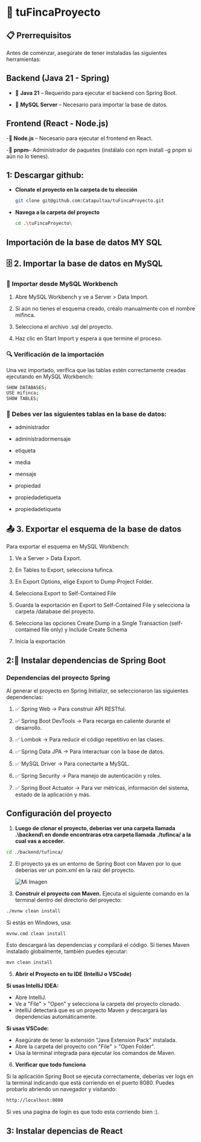 # 📌 tuFincaProyecto

## 📋 Prerrequisitos

Antes de comenzar, asegúrate de tener instaladas las siguientes herramientas:

## Backend (Java 21 - Spring)

- 🔹 **Java 21** – Requerido para ejecutar el backend con Spring Boot.

- 🔹 **MySQL Server** – Necesario para importar la base de datos.

## Frontend (React - Node.js)

-🔹 **Node.js** – Necesario para ejecutar el frontend en React.

-🔹 **pnpm**– Administrador de paquetes (instálalo con npm install -g pnpm si aún no lo tienes).
  
## 1: Descargar github:

- **Clonate el proyecto en la carpeta de tu elección**
  ```bash
  git clone git@github.com:Catapultaa/tuFincaProyecto.git
  ```
  
- **Navega a la carpeta del proyecto**
  ```bash
  cd .\tuFincaProyecto\
  ```

  
## Importación de la base de datos MY SQL

## 🗄️ 2. Importar la base de datos en MySQL

### 📌 Importar desde MySQL Workbench

1. Abre MySQL Workbench y ve a Server > Data Import.

2. Si aún no tienes el esquema creado, créalo manualmente con el nombre mifinca.

3. Selecciona el archivo .sql del proyecto.

4. Haz clic en Start Import y espera a que termine el proceso.

### 🔍 Verificación de la importación

Una vez importado, verifica que las tablas estén correctamente creadas ejecutando en MySQL Workbench:
  
```bash
SHOW DATABASES;
USE mifinca;
SHOW TABLES;
```
### 📌 Debes ver las siguientes tablas en la base de datos:

- administrador
- administradormensaje
- etiqueta
- media
- mensaje
- propiedad
- propiedadetiqueta

- propiedadetiqueta
## 📤 3. Exportar el esquema de la base de datos

Para exportar el esquema en MySQL Workbench:

1. Ve a Server > Data Export.

2. En Tables to Export, selecciona tufinca.

3. En Export Options, elige Export to Dump Project Folder.
   
5. Selecciona Export to Self-Contained File

6. Guarda la exportación en Export to Self-Contained File y selecciona la carpeta /database del proyecto.

7. Selecciona las opciones Create Dump in a Single Transaction (self-contained file only) y Include Create Schema

8. Inicia la exportación 

## 2:🔨 Instalar dependencias de Spring Boot
### Dependencias del proyecto Spring
Al generar el proyecto en Spring Initializr, se seleccionaron las siguientes dependencias:

1. ✅ Spring Web → Para construir API RESTful.
   
3. ✅ Spring Boot DevTools → Para recarga en caliente durante el desarrollo.
   
4. ✅ Lombok → Para reducir el código repetitivo en las clases.
   
5. ✅ Spring Data JPA → Para interactuar con la base de datos.
   
6. ✅ MySQL Driver → Para conectarte a MySQL.
    
7. ✅ Spring Security → Para manejo de autenticación y roles.
    
8. ✅ Spring Boot Actuator → Para ver métricas, información del sistema, estado de la aplicación y más.

## Configuración del proyecto
1. **Luego de clonar el proyecto, deberias ver una carpeta llamada .\backend\ en donde encontraras otra carpeta llamada ./tufinca/ a la cual vas a acceder.**
```bash
cd ./backend/tufinca/
```
2. El proyecto ya es un entorno de Spring Boot con Maven por lo que deberias ver un pom.xml en la raiz del proyecto.
   
   ![Mi Imagen](https://drive.google.com/uc?export=view&id=1kLtjpx2oh2kN9jwDCzvPLpsHn4d_4md6)

4. **Construir el proyecto con Maven.**
Ejecuta el siguiente comando en la terminal dentro del directorio del proyecto:
```bash
./mvnw clean install
```
Si estás en Windows, usa:
```bash
mvnw.cmd clean install
```
Esto descargará las dependencias y compilará el código.
Si tienes Maven instalado globalmente, también puedes ejecutar:
```bash
mvn clean install
```

5. **Abrir el Proyecto en tu IDE (IntelliJ o VSCode)**
   
**Si usas IntelliJ IDEA:**

- Abre IntelliJ.
- Ve a "File" > "Open" y selecciona la carpeta del proyecto clonado.
- IntelliJ detectará que es un proyecto Maven y descargará las dependencias automáticamente.

**Si usas VSCode:**

- Asegúrate de tener la extensión "Java Extension Pack" instalada.
- Abre la carpeta del proyecto con "File" > "Open Folder".
- Usa la terminal integrada para ejecutar los comandos de Maven.

6. **Verificar que todo funciona**

Si la aplicación Spring Boot se ejecuta correctamente, deberías ver logs en la terminal indicando que está corriendo en el puerto 8080. Puedes probarlo abriendo un navegador y visitando:
```bash
http://localhost:8080
```
Si ves una pagina de login es que todo esta corriendo bien :).
## 3: Instalar depencias de React




